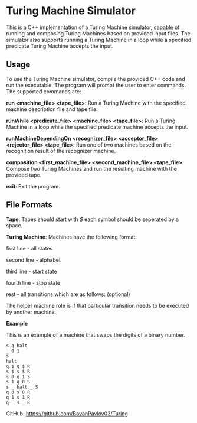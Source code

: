 # Turing Machine Simulator #

This is a C++ implementation of a Turing Machine simulator, capable of running and composing Turing Machines based on provided input files. The simulator also supports running a Turing Machine in a loop while a specified predicate Turing Machine accepts the input.

## Usage ##
To use the Turing Machine simulator, compile the provided C++ code and run the executable. The program will prompt the user to enter commands. The supported commands are:

**run <machine_file> <tape_file>**: Run a Turing Machine with the specified machine description file and tape file.

**runWhile <predicate_file> <machine_file> <tape_file>**: Run a Turing Machine in a loop while the specified predicate machine accepts the input.

**runMachineDependingOn <recognizer_file> <acceptor_file> <rejector_file> <tape_file>**: Run one of two machines based on the recognition result of the recognizer machine.

**composition <first_machine_file> <second_machine_file> <tape_file>**: Compose two Turing Machines and run the resulting machine with the provided tape.

**exit**: Exit the program.

## File Formats ##

**Tape**: Tapes should start with *$* each symbol should be seperated by a space.

**Turing Machine**: Machines have the following format:

first line - all states

second line - alphabet

third line - start state

fourth line - stop state

rest - all transitions which are as follows: <state> <read> <newState> <write> <command> <helperMachine>(optional)

The helper machine role is if that particular transition needs to be executed by another machine.

**Example**

This is an example of a machine that swaps the digits of a binary number.

```
s q halt
_ 0 1
s
halt
q $ q $ R
s $ s $ R
s 0 q 1 S
s 1 q 0 S
s _ halt _ S
q 0 s 0 R
q 1 s 1 R
q _ s _ R
```

GitHub: https://github.com/BoyanPavlov03/Turing